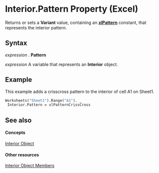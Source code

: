 
# Interior.Pattern Property (Excel)

Returns or sets a  **Variant** value, containing an **[xlPattern](e530d609-fe6b-d998-a5be-5d88828a22e7.md)** constant, that represents the interior pattern.


## Syntax

 _expression_ . **Pattern**

 _expression_ A variable that represents an **Interior** object.


## Example

This example adds a crisscross pattern to the interior of cell A1 on Sheet1.


```vb
Worksheets("Sheet1").Range("A1"). _ 
 Interior.Pattern = xlPatternCrissCross
```


## See also


#### Concepts


[Interior Object](37c79831-2cac-69fd-10ee-6d5415ed338b.md)
#### Other resources


[Interior Object Members](d79ff9a6-fa56-8b0f-9a89-d54dbba57346.md)
